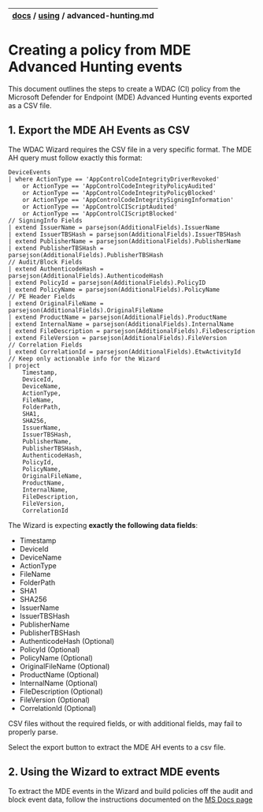 | [docs](..)  / [using](.) / advanced-hunting.md
|:---|

# Creating a policy from MDE Advanced Hunting events 

This document outlines the steps to create a WDAC (CI) policy from the Microsoft Defender for Endpoint (MDE) Advanced Hunting events exported as a CSV file. 

## 1. Export the MDE AH Events as CSV ##

The WDAC Wizard requires the CSV file in a very specific format. The MDE AH query must follow exactly this format:

```kql
DeviceEvents
| where ActionType == 'AppControlCodeIntegrityDriverRevoked'
    or ActionType == 'AppControlCodeIntegrityPolicyAudited'
    or ActionType == 'AppControlCodeIntegrityPolicyBlocked'
    or ActionType == 'AppControlCodeIntegritySigningInformation'
    or ActionType == 'AppControlCIScriptAudited'
    or ActionType == 'AppControlCIScriptBlocked'
// SigningInfo Fields
| extend IssuerName = parsejson(AdditionalFields).IssuerName
| extend IssuerTBSHash = parsejson(AdditionalFields).IssuerTBSHash
| extend PublisherName = parsejson(AdditionalFields).PublisherName
| extend PublisherTBSHash = parsejson(AdditionalFields).PublisherTBSHash
// Audit/Block Fields
| extend AuthenticodeHash = parsejson(AdditionalFields).AuthenticodeHash
| extend PolicyId = parsejson(AdditionalFields).PolicyID
| extend PolicyName = parsejson(AdditionalFields).PolicyName
// PE Header Fields
| extend OriginalFileName = parsejson(AdditionalFields).OriginalFileName
| extend ProductName = parsejson(AdditionalFields).ProductName
| extend InternalName = parsejson(AdditionalFields).InternalName
| extend FileDescription = parsejson(AdditionalFields).FileDescription
| extend FileVersion = parsejson(AdditionalFields).FileVersion
// Correlation Fields
| extend CorrelationId = parsejson(AdditionalFields).EtwActivityId
// Keep only actionable info for the Wizard
| project
    Timestamp,
    DeviceId,
    DeviceName,
    ActionType,
    FileName,
    FolderPath,
    SHA1,
    SHA256,
    IssuerName,
    IssuerTBSHash,
    PublisherName,
    PublisherTBSHash,
    AuthenticodeHash,
    PolicyId,
    PolicyName,
    OriginalFileName,
    ProductName,
    InternalName,
    FileDescription,
    FileVersion,
    CorrelationId
```

The Wizard is expecting **exactly the following data fields**:
- Timestamp
- DeviceId
- DeviceName 
- ActionType
- FileName
- FolderPath
- SHA1
- SHA256
- IssuerName
- IssuerTBSHash
- PublisherName
- PublisherTBSHash
- AuthenticodeHash (Optional)
- PolicyId         (Optional)
- PolicyName       (Optional)
- OriginalFileName (Optional)
- ProductName      (Optional)
- InternalName     (Optional)
- FileDescription  (Optional)
- FileVersion      (Optional)
- CorrelationId    (Optional)

CSV files without the required fields, or with additional fields, may fail to properly parse. 

Select the export button to extract the MDE AH events to a csv file.

## 2. Using the Wizard to extract MDE events 

To extract the MDE events in the Wizard and build policies off the audit and block event data, follow the instructions documented on the [MS Docs page](https://learn.microsoft.com/windows/security/threat-protection/windows-defender-application-control/wdac-wizard-parsing-event-logs#mde-advanced-hunting-wdac-event-parsing)
